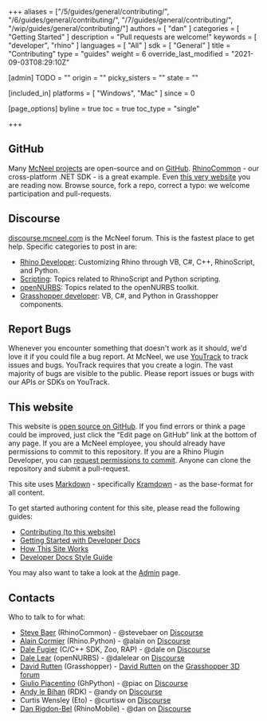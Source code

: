 +++
aliases = ["/5/guides/general/contributing/", "/6/guides/general/contributing/", "/7/guides/general/contributing/", "/wip/guides/general/contributing/"]
authors = [ "dan" ]
categories = [ "Getting Started" ]
description = "Pull requests are welcome!"
keywords = [ "developer", "rhino" ]
languages = [ "All" ]
sdk = [ "General" ]
title = "Contributing"
type = "guides"
weight = 6
override_last_modified = "2021-09-03T08:29:10Z"

[admin]
TODO = ""
origin = ""
picky_sisters = ""
state = ""

[included_in]
platforms = [ "Windows", "Mac" ]
since = 0

[page_options]
byline = true
toc = true
toc_type = "single"

+++


## GitHub

Many [McNeel projects](http://github.com/mcneel) are open-source and on [GitHub](http://github.com/).  [RhinoCommon](https://github.com/mcneel/rhinocommon) - our cross-platform .NET SDK - is a great example. Even [this very website](https://github.com/mcneel/developer-rhino3d-com) you are reading now. Browse source, fork a repo, correct a typo: we welcome participation and pull-requests.

## Discourse

[discourse.mcneel.com](http://discourse.mcneel.com) is the McNeel forum.  This is the fastest place to get help.  Specific categories to post in are:

- [Rhino Developer](http://discourse.mcneel.com/c/rhino-developer): Customizing Rhino through VB, C#, C++, RhinoScript, and Python.
- [Scripting](http://discourse.mcneel.com/c/scripting): Topics related to RhinoScript and Python scripting.
- [openNURBS](http://discourse.mcneel.com/c/opennurbs): Topics related to the openNURBS toolkit.
- [Grasshopper developer](http://discourse.mcneel.com/c/grasshopper-developer): VB, C#, and Python in Grasshopper components.


## Report Bugs

Whenever you encounter something that doesn't work as it should, we'd love it if you could file a bug report.  At McNeel, we use [YouTrack](http://mcneel.myjetbrains.com/youtrack/) to track issues and bugs.  YouTrack requires that you create a login. The vast majority of bugs are visible to the public.  Please report issues or bugs with our APIs or SDKs on YouTrack.


## This website

This website is [open source on GitHub](https://github.com/mcneel/developer-rhino3d-com). If you find errors or think a page could be improved, just click the “Edit page on GitHub” link at the bottom of any page.  If you are a McNeel employee, you should already have permissions to commit to this repository.  If you are a Rhino Plugin Developer, you can [request permissions to commit](mailto:steve@mcneel.com).  Anyone can clone the repository and submit a pull-request.

This site uses [Markdown](http://daringfireball.net/projects/markdown/) - specifically [Kramdown](http://kramdown.gettalong.org/quickref.html) - as the base-format for all content.  

To get started authoring content for this site, please read the following guides:

- [Contributing (to this website)](https://github.com/mcneel/developer-rhino3d-com/blob/main/CONTRIBUTING.md)
- [Getting Started with Developer Docs](https://github.com/mcneel/developer-rhino3d-com/blob/main/README.md)
- [How This Site Works](/guides/general/how-this-site-works)
- [Developer Docs Style Guide](/guides/general/developer-docs-style-guide)

You may also want to take a look at the [Admin](/admin/) page.

## Contacts

Who to talk to for what:

- [Steve Baer](/authors/steve) (RhinoCommon) - @stevebaer on [Discourse](http://discourse.mcneel.com/c/rhino-developer)
- [Alain Cormier](/authors/alain) (Rhino.Python) - @alain on [Discourse](http://discourse.mcneel.com/c/rhino-developer)
- [Dale Fugier](/authors/dale) (C/C++ SDK, Zoo, RAP) - @dale on [Discourse](http://discourse.mcneel.com/c/rhino-developer)
- [Dale Lear](/authors/dalelear) (openNURBS) - @dalelear on [Discourse](http://discourse.mcneel.com/c/rhino-developer)
- [David Rutten](/authors/david) (Grasshopper) - [David Rutten](http://www.grasshopper3d.com/profile/DavidRutten) on the [Grasshopper 3D forum](http://www.grasshopper3d.com)
- [Giulio Piacentino](/authors/giulio) (GhPython) - @piac on [Discourse](http://discourse.mcneel.com/c/rhino-developer)
- [Andy le Bihan](/authors/andy) (RDK) - @andy on [Discourse](http://discourse.mcneel.com/c/rhino-developer)
- Curtis Wensley (Eto) - @curtisw on [Discourse](http://discourse.mcneel.com/c/rhino-developer)
- [Dan Rigdon-Bel](/authors/dan) (RhinoMobile) - @dan on [Discourse](http://discourse.mcneel.com/c/rhino-developer)
